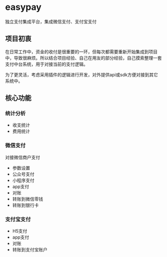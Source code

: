 # easypay

独立支付集成平台，集成微信支付、支付宝支付


## 项目初衷

在日常工作中，资金的收付是很重要的一环，但每次都需要重新开始集成到项目中，导致很麻烦。所以结合项目经验、自己在用友的部分经验，自己摸索整理一套支付中台系统，用于对接当前的支付逻辑。

为了更灵活，考虑采用插件的逻辑进行开发，对外提供api或sdk方便对接到其它系统中。

## 核心功能


### 统计分析

- 收支统计
- 费用统计


### 微信支付

对接微信商户支付

- 参数设置
- 公众号支付
- 小程序支付
- app支付
- 对账
- 转账到微信零钱
- 转账到银行卡


### 支付宝支付

- H5支付
- app支付
- 对账
- 转账到支付宝账户

